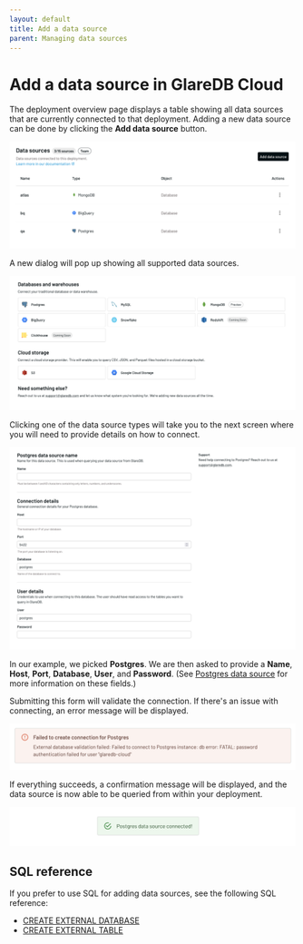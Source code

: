 ```yaml
---
layout: default
title: Add a data source
parent: Managing data sources
---
```


# Add a data source in GlareDB Cloud

The deployment overview page displays a table showing all data sources that are
currently connected to that deployment. Adding a new data source can be done by
clicking the **Add data source** button.

![Data sources table]

A new dialog will pop up showing all supported data sources.

![Data sources dialog]

Clicking one of the data source types will take you to the next screen where you
will need to provide details on how to connect.

![Postgres dialog]

In our example, we picked **Postgres**. We are then asked to provide a **Name**,
**Host**, **Port**, **Database**, **User**, and **Password**. (See [Postgres
data source] for more information on these fields.)

Submitting this form will validate the connection. If there's an issue with
connecting, an error message will be displayed.

![Postgres error]

If everything succeeds, a confirmation message will be displayed, and the data
source is now able to be queried from within your deployment.

![Postgres success]

## SQL reference

If you prefer to use SQL for adding data sources, see the following SQL
reference:

- [CREATE EXTERNAL DATABASE]
- [CREATE EXTERNAL TABLE]

[Data sources table]: /assets/images/data-sources-table.png
[Data sources dialog]: /assets/images/data-sources-dialog.png
[Postgres dialog]: /assets/images/postgres-dialog.png
[Postgres error]: /assets/images/postgres-error.png
[Postgres success]: /assets/images/postgres-success.png
[Postgres data source]: /docs/data-sources/supported/postgres
[CREATE EXTERNAL DATABASE]: /glaredb/sql-commands/create-external-database
[CREATE EXTERNAL TABLE]: /glaredb/sql-commands/create-external-table
